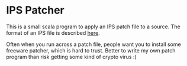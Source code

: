 # IPS Patcher

This is a small scala program to apply an IPS patch file to a 
source.  The format of an IPS file is described [here](http://www.zerosoft.zophar.net/ips.php).

Often when you run across a patch file, people want you to install some freeware patcher, 
which is hard to trust.  Better to write my own patch program than risk getting some kind
of crypto virus :)

